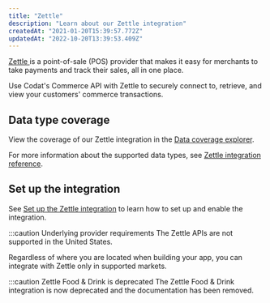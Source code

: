 ```yaml
---
title: "Zettle"
description: "Learn about our Zettle integration"
createdAt: "2021-01-20T15:39:57.772Z"
updatedAt: "2022-10-20T13:39:53.409Z"
---
```


<p><a className="external" href="https://www.zettle.com/" target="_blank">
  Zettle
</a> is a point-of-sale (POS) provider that makes it easy for merchants to take payments
and track their sales, all in one place.</p>

Use Codat's Commerce API with Zettle to securely connect to, retrieve, and view your customers' commerce transactions.

## Data type coverage

<p>View the coverage of our Zettle integration in the <a className="external" href="https://knowledge.codat.io/supported-features/commerce?view=tab-by-integration&integrationKey=ugxp" target="_blank">Data coverage explorer</a>.</p>

For more information about the supported data types, see [Zettle integration reference](/integrations/commerce/zettle/zettle-integration-reference).

## Set up the integration

See [Set up the Zettle integration](/integrations/commerce/zettle/commerce-zettle-setup) to learn how to set up and enable the integration.

:::caution Underlying provider requirements
The Zettle APIs are not supported in the United States.

Regardless of where you are located when building your app, you can integrate with Zettle only in supported markets.

:::caution Zettle Food & Drink is deprecated
The Zettle Food & Drink integration is now deprecated and the documentation has been removed.
